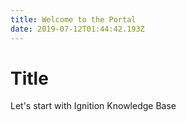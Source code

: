 ```yaml
---
title: Welcome to the Portal
date: 2019-07-12T01:44:42.193Z
---
```

# Title

Let's start with Ignition Knowledge Base
